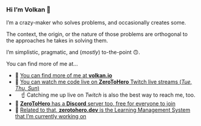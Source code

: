 ### Hi I’m Volkan 👋

I’m a crazy-maker who solves problems, and occasionally creates some. 

The context, the origin, or the nature of those problems are orthogonal to the approaches he takes in solving them.

I’m simplistic, pragmatic, and (*mostly*) to-the-point 🙃.

You can find more of me at…

* 🏡 [You can find more of me at **volkan.io**](https://volkan.io/)
* 🎥 [You can watch me code live on **ZeroToHero** Twitch live streams (*Tue, Thu, Sun*)](https://twitch.tv/ZeroToHeroDev)
* &nbsp;&nbsp;&nbsp;&nbsp;☝️ Catching me up live on *Twitch* is also the best way to reach me, too.
* 💬 [**ZeroToHero** has a **Discord** server too, free for everyone to join](https://discord.gg/fAucgWz)
* 🦄 [Related to that, **zerotohero.dev** is the Learning Management System that I’m currently working on](https://zerotohero.dev)
